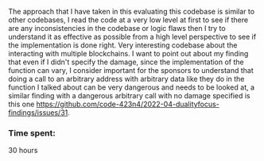 The approach that I have taken in this evaluating this codebase is similar to other codebases, I read the code at a very low level at first to see if there are any inconsistencies in the codebase or logic flaws then I try to understand it as effective as possible from a high level perspective to see if the implementation is done right. Very interesting codebase about the interacting with multiple blockchains. I want to point out about my finding that even if I didn't specify the damage, since the implementation of the function can vary, I consider important for the sponsors to understand that doing a call to an arbitrary address with arbitrary data like they do in the function I talked about can be very dangerous and needs to be looked at, a similar finding with a dangerous arbitrary call with no damage specified is this one https://github.com/code-423n4/2022-04-dualityfocus-findings/issues/31.

### Time spent:
30 hours